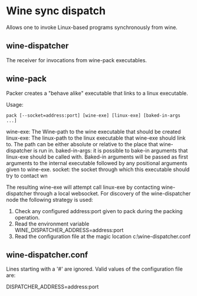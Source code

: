 # Wine sync dispatch

Allows one to invoke Linux-based programs synchronously from wine.

## wine-dispatcher

The receiver for invocations from wine-pack executables.

## wine-pack

Packer creates a "behave alike" executable that links to a linux executable.

Usage:

    pack [--socket=address:port] [wine-exe] [linux-exe] [baked-in-args ...]
    
wine-exe: The Wine-path to the wine executable that should be created
linux-exe: The linux-path to the linux executable that wine-exe should link to.
  The path can be either absolute or relative to the place that wine-dispatcher
  is run in.
baked-in-args: it is possible to bake-in arguments that linux-exe should be 
  called with. Baked-in arguments will be passed as first arguments to the 
  internal executable followed by any positional arguments given to wine-exe.
socket: the socket through which this executable should try to contact wn

The resulting wine-exe will attempt call linux-exe by contacting wine-dispatcher
through a local websocket. For discovery of the wine-dispatcher node the
following strategy is used:

1. Check any configured address:port given to pack during the packing operation.
2. Read the environment variable WINE_DISPATCHER_ADDRESS=address:port
3. Read the configuration file at the magic location c:\wine-dispatcher.conf

## wine-dispatcher.conf

Lines starting with a '#' are ignored. Valid values of the configuration file
are:

DISPATCHER_ADDRESS=address:port


